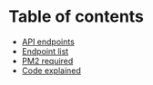 # Table of contents

* [API endpoints](README.md)
* [Endpoint list](endpoint-list.md)
* [PM2 required](pm2-required.md)
* [Code explained](code-explained.md)

